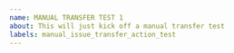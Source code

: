 ```yaml
---
name: MANUAL TRANSFER TEST 1
about: This will just kick off a manual transfer test
labels: manual_issue_transfer_action_test
---
```


